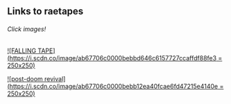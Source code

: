 ## Links to raetapes


###### Click images!

[![FALLING TAPE](https://i.scdn.co/image/ab67706c0000bebbd646c6157727ccaffdf88fe3 = 250x250)](https://open.spotify.com/playlist/5O50NWzN6Wg0APnkJommVP?si=32438f3e83cc486f&nd=1)


[![post-doom revival](https://i.scdn.co/image/ab67706c0000bebb12ea40fcae6fd47215e4140e = 250x250)](https://open.spotify.com/playlist/2O65CqWRBxEybS3hJV8VlI?si=b26543a913c2449f)
